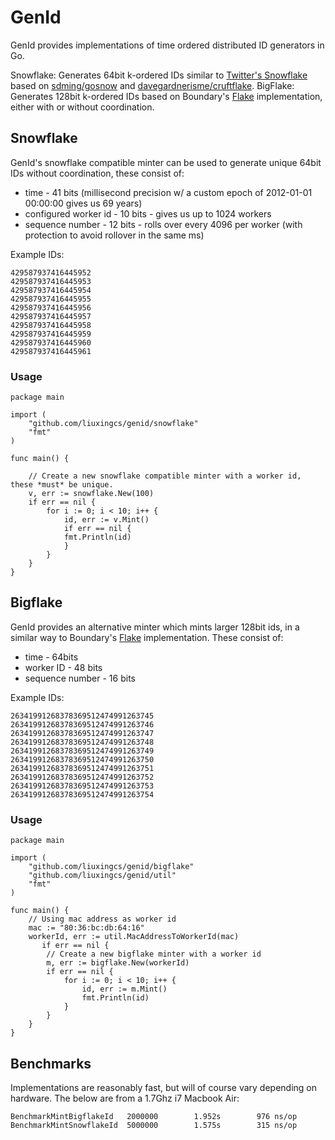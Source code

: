 # GenId


GenId provides implementations of time ordered distributed ID generators in Go.

Snowflake: Generates 64bit k-ordered IDs similar to [Twitter's Snowflake](https://github.com/twitter/snowflake/) based on [sdming/gosnow](https://github.com/sdming/gosnow) and [davegardnerisme/cruftflake](https://github.com/davegardnerisme/cruftflake).
BigFlake: Generates 128bit k-ordered IDs based on Boundary's [Flake](https://github.com/boundary/flake) implementation, either with or without coordination.

## Snowflake

GenId's snowflake compatible minter can be used to generate unique 64bit IDs without coordination, these consist of:

 * time - 41 bits (millisecond precision w/ a custom epoch of 2012-01-01 00:00:00 gives us 69 years)
 * configured worker id - 10 bits - gives us up to 1024 workers
 * sequence number - 12 bits - rolls over every 4096 per worker (with protection to avoid rollover in the same ms)

Example IDs:
```
429587937416445952
429587937416445953
429587937416445954
429587937416445955
429587937416445956
429587937416445957
429587937416445958
429587937416445959
429587937416445960
429587937416445961
```

### Usage

```golang
package main

import (
    "github.com/liuxingcs/genid/snowflake"
    "fmt"
)
  
func main() {

    // Create a new snowflake compatible minter with a worker id, these *must* be unique.
    v, err := snowflake.New(100)
    if err == nil {
	    for i := 0; i < 10; i++ {
	        id, err := v.Mint()
	        if err == nil {
	        fmt.Println(id)
	        }
	    }
    }
}
```

## Bigflake

GenId provides an alternative minter which mints larger 128bit ids,
in a similar way to Boundary's [Flake](https://github.com/boundary/flake) implementation. These consist of:

 * time - 64bits
 * worker ID - 48 bits
 * sequence number - 16 bits

Example IDs:
```
26341991268378369512474991263745
26341991268378369512474991263746
26341991268378369512474991263747
26341991268378369512474991263748
26341991268378369512474991263749
26341991268378369512474991263750
26341991268378369512474991263751
26341991268378369512474991263752
26341991268378369512474991263753
26341991268378369512474991263754
```

### Usage

```golang
package main

import (
    "github.com/liuxingcs/genid/bigflake"
    "github.com/liuxingcs/genid/util"
    "fmt"
)

func main() {
	// Using mac address as worker id
	mac := "80:36:bc:db:64:16"
	workerId, err := util.MacAddressToWorkerId(mac)
       if err == nil {
	    // Create a new bigflake minter with a worker id
	    m, err := bigflake.New(workerId)
	    if err == nil {
		    for i := 0; i < 10; i++ {
		        id, err := m.Mint()
		        fmt.Println(id)
		    }
	    }
    }
}
```

## Benchmarks

Implementations are reasonably fast, but will of course vary depending on hardware. The below are from a 1.7Ghz i7 Macbook Air:

```
BenchmarkMintBigflakeId   2000000        1.952s        976 ns/op
BenchmarkMintSnowflakeId  5000000        1.575s        315 ns/op
```
